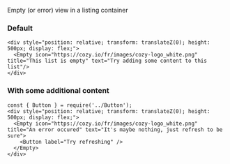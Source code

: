 Empty (or error) view in a listing container

### Default

```
<div style="position: relative; transform: translateZ(0); height: 500px; display: flex;">
  <Empty icon="https://cozy.io/fr/images/cozy-logo_white.png" title="This list is empty" text="Try adding some content to this list"/>
</div>
```

### With some additional content

```
const { Button } = require('../Button');
<div style="position: relative; transform: translateZ(0); height: 500px; display: flex;">
  <Empty icon="https://cozy.io/fr/images/cozy-logo_white.png" title="An error occured" text="It's maybe nothing, just refresh to be sure">
    <Button label="Try refreshing" />
  </Empty>
</div>
```

